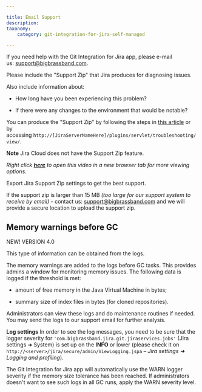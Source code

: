 ```yaml
---

title: Email Support
description:
taxonomy:
    category: git-integration-for-jira-self-managed

---
```

If you need help with the Git Integration for Jira app, please e-mail us: [support@bigbrassband.com](mailto:support@bigbrassband.com).

Please include the "Support Zip" that Jira produces for diagnosing issues.

Also include information about:

*   How long have you been experiencing this problem?

*   If there were any changes to the environment that would be notable?


You can produce the "Support Zip" by following the steps in [this article](/wiki/spaces/GIJDC/pages/2039447557) or by accessing `http://[JiraServerNameHere]/plugins/servlet/troubleshooting/view/`.

**Note**
Jira Cloud does not have the Support Zip feature.

_Right click_ [_**here**_](https://bigbrassband.wistia.com/medias/thbjckk3kv) _to open this video in a new browser tab for more viewing options._

Export Jira Support Zip settings to get the best support.

If the support zip is larger than 15 MB _(too large for our support system to receive by email) -_ contact us: [support@bigbrassband.com](mailto:support@bigbrassband.com) and we will provide a secure location to upload the support zip.

## Memory warnings before GC

NEW! VERSION 4.0

This type of information can be obtained from the logs.

The memory warnings are added to the logs before GC tasks. This provides admins a window for monitoring memory issues. The following data is logged if the threshold is met:

*   amount of free memory in the Java Virtual Machine in bytes;

*   summary size of index files in bytes (for cloned repositories).


Administrators can view these logs and do maintenance routines if needed. You may send the logs to our support email for further analysis.

**Log settings**
In order to see the log messages, you need to be sure that the logger severity for `'com.bigbrassband.jira.git.jiraservices.jobs'` (Jira settings ➜ System) is set up on the **INFO** or lower (please check it on `http://<server>/jira/secure/admin/ViewLogging.jspa` – _Jira settings ➜ Logging and profiling_).

The Git Integration for Jira app will automatically use the WARN logger severity if the memory size tolerance has been reached. If administrators doesn't want to see such logs in all GC runs, apply the WARN severity level.

